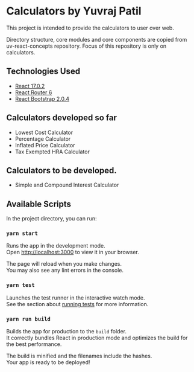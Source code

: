 # Calculators by Yuvraj Patil

This project is intended to provide the calculators to user over web.

Directory structure, core modules and core components are copied from uv-react-concepts repository.
Focus of this repository is only on calculators.

## Technologies Used

- [React 17.0.2](https://reactjs.org/)
- [React Router 6](https://reactrouter.com/)
- [React Bootstrap 2.0.4](https://getbootstrap.com/)

## Calculators developed so far

- Lowest Cost Calculator
- Percentage Calculator
- Inflated Price Calculator
- Tax Exempted HRA Calculator

## Calculators to be developed.

- Simple and Compound Interest Calculator

## Available Scripts

In the project directory, you can run:

### `yarn start`

Runs the app in the development mode.\
Open [http://localhost:3000](http://localhost:3000) to view it in your browser.

The page will reload when you make changes.\
You may also see any lint errors in the console.

### `yarn test`

Launches the test runner in the interactive watch mode.\
See the section about [running tests](https://facebook.github.io/create-react-app/docs/running-tests) for more information.

### `yarn run build`

Builds the app for production to the `build` folder.\
It correctly bundles React in production mode and optimizes the build for the best performance.

The build is minified and the filenames include the hashes.\
Your app is ready to be deployed!
